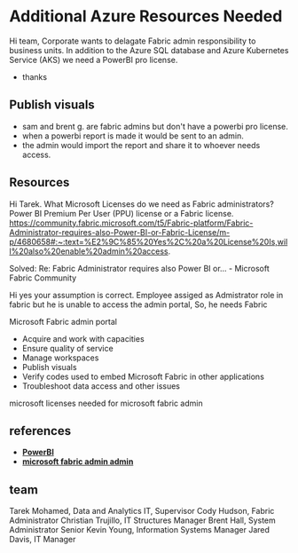 # Additional Azure Resources Needed

Hi team,
Corporate wants to delagate Fabric admin responsibility to business units. In addition to the Azure SQL database and Azure Kubernetes Service (AKS) we need a PowerBI pro license.

- thanks

## Publish visuals

- sam and brent g. are fabric admins but don't have a powerbi pro license.
- when a powerbi report is made it would be sent to an admin.
- the admin would import the report and share it to whoever needs access.

## Resources

Hi Tarek. What Microsoft Licenses do we need as Fabric administrators?
Power BI Premium Per User (PPU) license or a Fabric license. <https://community.fabric.microsoft.com/t5/Fabric-platform/Fabric-Administrator-requires-also-Power-BI-or-Fabric-License/m-p/4680658#:~:text=%E2%9C%85%20Yes%2C%20a%20License%20Is,will%20also%20enable%20admin%20access>.

 Solved: Re: Fabric Administrator requires also Power BI or... - Microsoft Fabric Community

Hi yes your assumption is correct. Employee assiged as Admistrator role in fabric but he is unable to access the admin portal, So, he needs Fabric

Microsoft Fabric admin portal

- Acquire and work with capacities
- Ensure quality of service
- Manage workspaces
- Publish visuals
- Verify codes used to embed Microsoft Fabric in other applications
- Troubleshoot data access and other issues

microsoft licenses needed for microsoft fabric admin

## references

- **[PowerBI](https://app.powerbi.com/)**
- **[microsoft fabric admin admin](https://learn.microsoft.com/en-us/fabric/admin/microsoft-fabric-admin)**

## team

Tarek Mohamed, Data and Analytics IT, Supervisor
Cody Hudson, Fabric Administrator
Christian Trujillo, IT Structures Manager
Brent Hall, System Administrator Senior
Kevin Young, Information Systems Manager
Jared Davis, IT Manager
